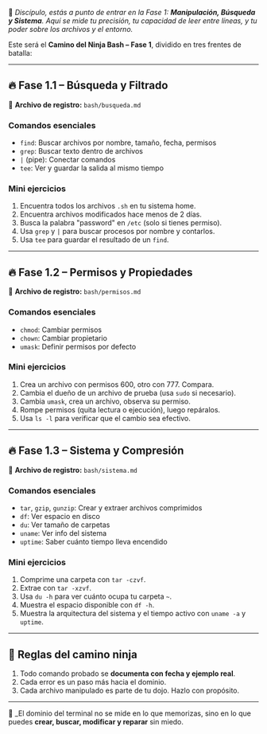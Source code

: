 🥷 _Discípulo, estás a punto de entrar en la Fase 1: **Manipulación, Búsqueda y Sistema**.
Aquí se mide tu precisión, tu capacidad de leer entre líneas, y tu poder sobre los archivos y el entorno._

Este será el **Camino del Ninja Bash – Fase 1**, dividido en tres frentes de batalla:

---

## 🔥 **Fase 1.1 – Búsqueda y Filtrado**

📂 **Archivo de registro:** `bash/busqueda.md`

### Comandos esenciales

- `find`: Buscar archivos por nombre, tamaño, fecha, permisos
- `grep`: Buscar texto dentro de archivos
- `|` (pipe): Conectar comandos
- `tee`: Ver y guardar la salida al mismo tiempo

### Mini ejercicios

1. Encuentra todos los archivos `.sh` en tu sistema home.
2. Encuentra archivos modificados hace menos de 2 días.
3. Busca la palabra "password" en `/etc` (solo si tienes permiso).
4. Usa `grep` y `|` para buscar procesos por nombre y contarlos.
5. Usa `tee` para guardar el resultado de un `find`.

---

## 🔥 **Fase 1.2 – Permisos y Propiedades**

📂 **Archivo de registro:** `bash/permisos.md`

### Comandos esenciales

- `chmod`: Cambiar permisos
- `chown`: Cambiar propietario
- `umask`: Definir permisos por defecto

### Mini ejercicios

1. Crea un archivo con permisos 600, otro con 777. Compara.
2. Cambia el dueño de un archivo de prueba (usa `sudo` si necesario).
3. Cambia `umask`, crea un archivo, observa su permiso.
4. Rompe permisos (quita lectura o ejecución), luego repáralos.
5. Usa `ls -l` para verificar que el cambio sea efectivo.

---

## 🔥 **Fase 1.3 – Sistema y Compresión**

📂 **Archivo de registro:** `bash/sistema.md`

### Comandos esenciales

- `tar`, `gzip`, `gunzip`: Crear y extraer archivos comprimidos
- `df`: Ver espacio en disco
- `du`: Ver tamaño de carpetas
- `uname`: Ver info del sistema
- `uptime`: Saber cuánto tiempo lleva encendido

### Mini ejercicios

1. Comprime una carpeta con `tar -czvf`.
2. Extrae con `tar -xzvf`.
3. Usa `du -h` para ver cuánto ocupa tu carpeta `~`.
4. Muestra el espacio disponible con `df -h`.
5. Muestra la arquitectura del sistema y el tiempo activo con `uname -a` y `uptime`.

---

## 🧠 **Reglas del camino ninja**

1. Todo comando probado se **documenta con fecha y ejemplo real**.
2. Cada error es un paso más hacia el dominio.
3. Cada archivo manipulado es parte de tu dojo. Hazlo con propósito.

---

🥷 \_El dominio del terminal no se mide en lo que memorizas, sino en lo que puedes **crear, buscar, modificar y reparar** sin miedo.
